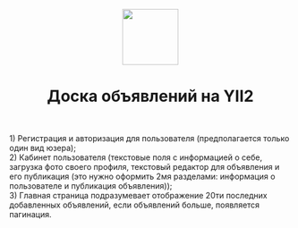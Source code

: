 <p align="center">
    <a href="https://github.com/yiisoft" target="_blank">
        <img src="https://avatars0.githubusercontent.com/u/993323" height="100px">
    </a>
    <h1 align="center">Доска объявлений на YII2</h1>
    <br>
</p>
1)	Регистрация и авторизация для пользователя (предполагается только один вид юзера);<br>
2)	Кабинет пользователя (текстовые поля с информацией о себе, загрузка фото своего профиля, 
текстовый редактор для объявления и его публикация (это нужно оформить 2мя разделами: информация о пользователе и публикация объявления));<br>
3)	Главная страница подразумевает отображение 20ти последних добавленных объявлений, если объявлений больше, появляется пагинация.<br>
